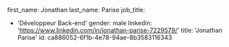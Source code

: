 first_name: Jonathan
last_name: Parise
job_title:
  - 'Développeur Back-end'
gender: male
linkedin: 'https://www.linkedin.com/in/jonathan-parise-7229579/'
title: 'Jonathan Parise'
id: ca886052-6f1b-4e78-94ae-8b3583116343
